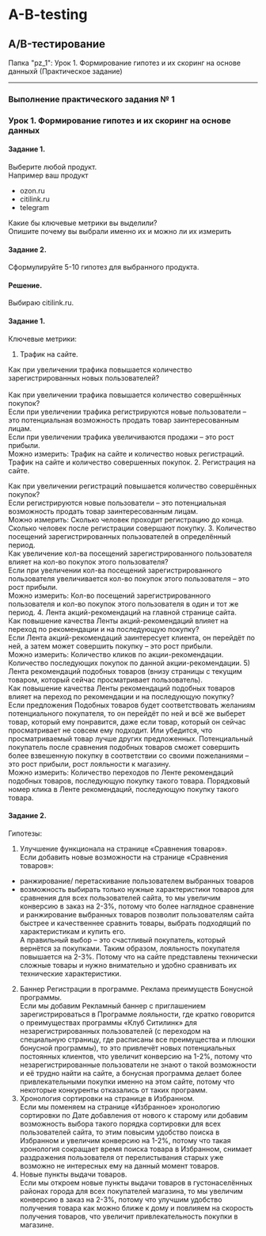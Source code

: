 # A-B-testing
## A/B-тестирование 

Папка "pz_1": Урок 1. Формирование гипотез и их скоринг на основе данныхй (Практическое задание)
___________________________
### Выполнение практического задания № 1
### Урок 1. Формирование гипотез и их скоринг на основе данных

#### Задание 1. 
Выберите любой продукт.<br>
Например ваш продукт<br>
*	ozon.ru
*	citilink.ru
*	telegram

Какие бы ключевые метрики вы выделили? <br>
Опишите почему вы выбрали именно их и можно ли их измерить

#### Задание 2. 
Сформулируйте 5-10 гипотез для выбранного продукта.

#### Решение.
Выбираю citilink.ru.

#### Задание 1. 
Ключевые метрики:<br>
1.	Трафик на сайте.

Как при увеличении трафика повышается количество зарегистрированных новых пользователей?<br>  
Как при увеличении трафика повышается количество совершённых покупок?<br>
Если при увеличении трафика регистрируются новые пользователи – это потенциальная возможность продать товар заинтересованным лицам.<br>
Если при увеличении трафика увеличиваются продажи – это рост прибыли.<br>
Можно измерить: Трафик на сайте и количество новых регистраций. Трафик на сайте и количество совершенных покупок.
2.	Регистрация на сайте.

Как при увеличении регистраций повышается количество совершённых покупок?<br>
Если регистрируются новые пользователи – это потенциальная возможность продать товар заинтересованным лицам.<br>
Можно измерить: Сколько человек проходит регистрацию до конца. Сколько человек после регистрации совершают покупку.
3.	Количество посещений зарегистрированных пользователей в определённый период.<br>
Как увеличение кол-ва посещений зарегистрированного пользователя влияет на кол-во покупок этого пользователя?<br>
Если при увеличении кол-ва посещений зарегистрированного пользователя увеличивается кол-во покупок этого пользователя – это рост прибыли.<br>
Можно измерить: Кол-во посещений зарегистрированного пользователя и кол-во покупок этого пользователя в один и тот же период.
4.	Лента акций-рекомендаций на главной странице сайта.<br>
Как повышение качества Ленты акций-рекомендаций влияет на переход по рекомендации и на последующую покупку?<br>
Если Лента акций-рекомендаций заинтересует клиента, он перейдёт по ней, а затем может совершить покупку – это рост прибыли.<br>
Можно измерить: Количество кликов по акции-рекомендации. Количество последующих покупок по данной акции-рекомендации.
5)	Лента рекомендаций подобных товаров (внизу страницы с текущим товаром, который сейчас просматривает пользователь).<br>
Как повышение качества Ленты рекомендаций подобных товаров влияет на переход по рекомендации и на последующую покупку?<br>
Если предложения Подобных товаров будет соответствовать желаниям потенциального покупателя, то он перейдёт по ней и всё же выберет товар, который ему понравится, даже если товар, который он сейчас просматривает не совсем ему подходит. Или убедится, что просматриваемый товар лучше других предложенных. Потенциальный покупатель после сравнения подобных товаров сможет совершить более взвешенную покупку в соответствии со своими пожеланиями – это рост прибыли, рост лояльности к магазину.<br>
Можно измерить: Количество переходов по Ленте рекомендаций подобных товаров, последующую покупку такого товара. Порядковый номер клика в Ленте рекомендаций, последующую покупку такого товара.

#### Задание 2. 
Гипотезы:<br>
1.	Улучшение функционала на странице «Сравнения товаров».<br>
Если добавить новые возможности на странице «Сравнения товаров»:<br>
*	ранжирование/ перетаскивание пользователем выбранных товаров
*	возможность выбирать только нужные характеристики товаров для сравнения
для всех пользователей сайта, то мы увеличим конверсию в заказ на 2-3%,
потому что более наглядное сравнение и ранжирование выбранных товаров позволит пользователям сайта быстрее и качественнее сравнить товары, выбрать подходящий по характеристикам и купить его. <br>
А правильный выбор – это счастливый покупатель, который вернётся за покупками. Таким образом, лояльность покупателя повышается на 2-3%. Потому что на сайте представлены технически сложные товары и нужно внимательно и удобно сравнивать их технические характеристики.<br>
2.	Баннер Регистрации в программе. Реклама преимуществ Бонусной программы.<br>
Если мы добавим Рекламный баннер с приглашением зарегистрироваться в Программе лояльности, где кратко говорится о преимуществах программы «Клуб Ситилинк» для незарегистрированных пользователей (с переходом на специальную страницу, где расписаны все преимущества и плюшки бонусной программы), то это привлечёт новых потенциальных постоянных клиентов, что увеличит конверсию на 1-2%, потому что незарегистрированные пользователи не знают о такой возможности и её трудно найти на сайте, а бонусная программа делает более привлекательными покупки именно на этом сайте, потому что некоторые конкуренты отказались от таких программ.
3.	Хронология сортировки на странице в Избранном.<br>
Если мы поменяем на странице «Избранное» хронологию сортировки по Дате добавления от нового к старому или добавим возможность выбора такого порядка сортировки для всех пользователей сайта, то этим повысим удобство поиска в Избранном и увеличим конверсию на 1-2%, потому что такая хронология сокращает время поиска товара в Избранном, снимает раздражения пользователя от перелистывания старых уже возможно не интересных ему на данный момент товаров.
4.	Новые пункты выдачи товаров.<br>
Если мы откроем новые пункты выдачи товаров в густонаселённых районах города для всех покупателей магазина, то мы увеличим конверсию в заказ на 2-3%, потому что улучшим удобство получения товара как можно ближе к дому и повлияем на скорость получения товаров, что увеличит привлекательность покупки в магазине.
